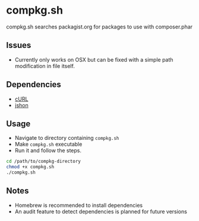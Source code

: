 # compkg.sh

compkg.sh searches packagist.org for packages to use with composer.phar

## Issues

- Currently only works on OSX but can be fixed with a simple path modification in file itself.

## Dependencies
- [cURL](https://github.com/bagder/curl)
- [jshon](https://github.com/keenerd/jshon)

## Usage

- Navigate to directory containing `compkg.sh`
- Make `compkg.sh` executable
- Run it and follow the steps.

```bash
cd /path/to/compkg-directory
chmod +x compkg.sh
./compkg.sh
```

## Notes

- Homebrew is recommended to install dependencies
- An audit feature to detect dependencies is planned for future versions

 
